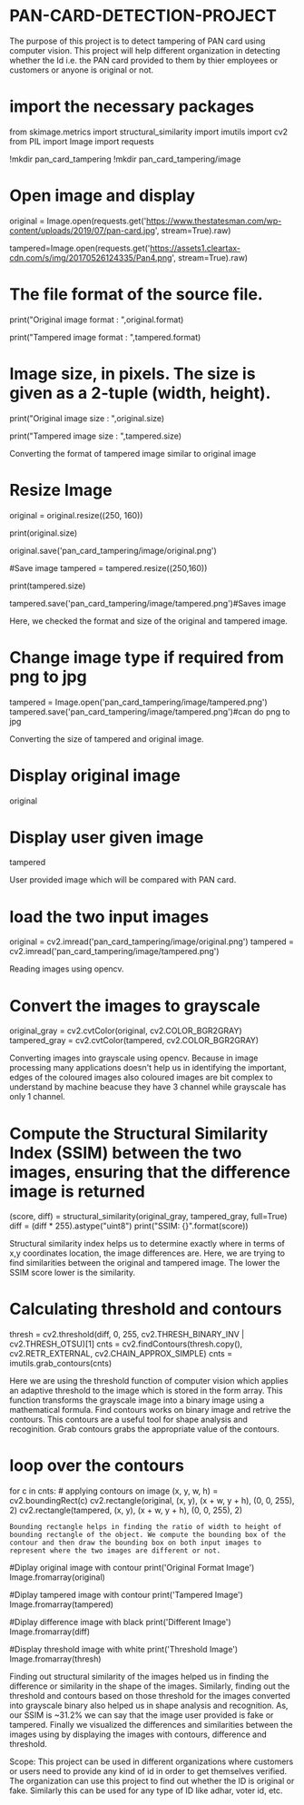 # PAN-CARD-DETECTION-PROJECT
 The purpose of this project is to detect tampering of PAN card using computer vision. This project will help different organization in detecting whether the Id i.e. the PAN card provided to them by thier employees or customers or anyone is original or not.
 
 # import the necessary packages
from skimage.metrics import structural_similarity
import imutils
import cv2
from PIL import Image
import requests

!mkdir pan_card_tampering
!mkdir pan_card_tampering/image

# Open image and display
original = Image.open(requests.get('https://www.thestatesman.com/wp-content/uploads/2019/07/pan-card.jpg', stream=True).raw)


tampered=Image.open(requests.get('https://assets1.cleartax-cdn.com/s/img/20170526124335/Pan4.png', stream=True).raw) 

# The file format of the source file.
print("Original image format : ",original.format) 

print("Tampered image format : ",tampered.format)

# Image size, in pixels. The size is given as a 2-tuple (width, height).
print("Original image size : ",original.size) 

print("Tampered image size : ",tampered.size) 

Converting the format of tampered image similar to original image
# Resize Image
original = original.resize((250, 160))

print(original.size)

original.save('pan_card_tampering/image/original.png')

#Save image
tampered = tampered.resize((250,160))

print(tampered.size)

tampered.save('pan_card_tampering/image/tampered.png')#Saves image

Here, we checked the format and size of the original and tampered image.
# Change image type if required from png to jpg
tampered = Image.open('pan_card_tampering/image/tampered.png')
tampered.save('pan_card_tampering/image/tampered.png')#can do png to jpg

Converting the size of tampered and original image.
# Display original image
original

# Display user given image
tampered

User provided image which will be compared with PAN card.
# load the two input images
original = cv2.imread('pan_card_tampering/image/original.png')
tampered = cv2.imread('pan_card_tampering/image/tampered.png')

 Reading images using opencv.
 # Convert the images to grayscale
original_gray = cv2.cvtColor(original, cv2.COLOR_BGR2GRAY)
tampered_gray = cv2.cvtColor(tampered, cv2.COLOR_BGR2GRAY)

Converting images into grayscale using opencv. Because in image processing many applications doesn't help us in identifying the important, edges of the coloured images also coloured images are bit complex to understand by machine beacuse they have 3 channel while grayscale has only 1 channel. 
# Compute the Structural Similarity Index (SSIM) between the two images, ensuring that the difference image is returned
(score, diff) = structural_similarity(original_gray, tampered_gray, full=True)
diff = (diff * 255).astype("uint8")
print("SSIM: {}".format(score))

Structural similarity index helps us to determine exactly where in terms of x,y coordinates location, the image differences are. Here, we are trying to find similarities between the original and tampered image. The lower the SSIM score lower is the similarity.
# Calculating threshold and contours 
thresh = cv2.threshold(diff, 0, 255, cv2.THRESH_BINARY_INV | cv2.THRESH_OTSU)[1]
cnts = cv2.findContours(thresh.copy(), cv2.RETR_EXTERNAL, cv2.CHAIN_APPROX_SIMPLE)
cnts = imutils.grab_contours(cnts)

Here we are using the threshold function of computer vision which applies an adaptive threshold to the image which is stored in the form array. This function transforms the grayscale image into a binary image using a mathematical formula.
Find contours works on binary image and retrive the contours. This contours are a useful tool for shape analysis and recoginition. Grab contours grabs the appropriate value of the contours.

# loop over the contours
for c in cnts:
    # applying contours on image
    (x, y, w, h) = cv2.boundingRect(c)
    cv2.rectangle(original, (x, y), (x + w, y + h), (0, 0, 255), 2)
    cv2.rectangle(tampered, (x, y), (x + w, y + h), (0, 0, 255), 2)

    Bounding rectangle helps in finding the ratio of width to height of bounding rectangle of the object. We compute the bounding box of the contour and then draw the bounding box on both input images to represent where the two images are different or not.
    
#Diplay original image with contour
print('Original Format Image')
Image.fromarray(original)

#Diplay tampered image with contour
print('Tampered Image')
Image.fromarray(tampered)

#Diplay difference image with black
print('Different Image')
Image.fromarray(diff)

#Display threshold image with white
print('Threshold Image')
Image.fromarray(thresh)

Finding out structural similarity of the images helped us in finding the difference or similarity in the shape of the images. Similarly, finding out the threshold and contours based on those threshold for the images converted into grayscale binary also helped us in shape analysis and recognition. 
As, our SSIM is ~31.2% we can say that the image user provided is fake or tampered.
Finally we visualized the differences and similarities between the images using by displaying the images with contours, difference and threshold.  

Scope:
This project can be used in different organizations where customers or users need to provide any kind of id in order to get themselves verified. The organization can use this project to find out whether the ID is original or fake. Similarly this can be used for any type of ID like adhar, voter id, etc.
